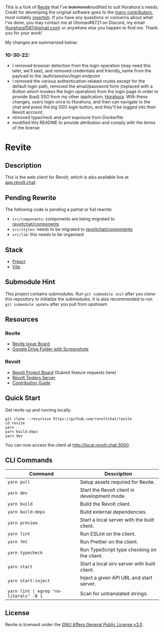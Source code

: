 This is a fork of [Revite](https://github.com/revoltchat/revite) that I've ~~butchered~~modified to suit Horahora's needs. Credit for developing the original software goes to the [many contributors](https://github.com/revoltchat/revite/graphs/contributors), most notably [insertish](https://github.com/insertish). If you have any questions or concerns about what I've done, you may contact me at Otoman#6721 on Discord, my email (horahora1567@gmail.com) or anywhere else you happen to find me. Thank you for your work!

My changes are summarized below:

### 10-30-22:
- I removed browser detection from the login operation (may need this later, we'll see), and removed credentials and friendly_name from the payload to the /auth/session/login endpoint
- I removed the various authentication-related routes except for the default login path, removed the email/password form (replaced with a Button which invokes the login operation) from the login page in order to provide (bad) SSO from my other application, [Horahora](https://github.com/horahoradev/horahora). With these changes, users login once to Horahora, and then can navigate to the chat and press the big SSO login button, and they'll be logged into their Revolt account.
- removed typecheck and port exposure from Dockerfile
- modified this README to provide attribution and comply with the terms of the license

# Revite

## Description

This is the web client for Revolt, which is also available live at [app.revolt.chat](https://app.revolt.chat).

## Pending Rewrite

The following code is pending a partial or full rewrite:

-   `src/components`: components are being migrated to [revoltchat/components](https://github.com/revoltchat/components)
-   `src/styles`: needs to be migrated to [revoltchat/components](https://github.com/revoltchat/components)
-   `src/lib`: this needs to be organised

## Stack

-   [Preact](https://preactjs.com/)
-   [Vite](https://vitejs.dev/)

## Submodule Hint

This project contains submodules. Run `git submodule init` after you clone this repository to initialize the submodules.
It is also recommended to run `git submodule update` after you pull from upstream.

## Resources

### Revite

-   [Revite Issue Board](https://github.com/revoltchat/revite/issues)
-   [Google Drive Folder with Screenshots](https://drive.google.com/drive/folders/1Ckhl7_9OTTaKzyisrWHzZw1hHj55JwhD)

### Revolt

-   [Revolt Project Board](https://github.com/revoltchat/revolt/discussions) (Submit feature requests here)
-   [Revolt Testers Server](https://app.revolt.chat/invite/Testers)
-   [Contribution Guide](https://developers.revolt.chat/contributing)

## Quick Start

Get revite up and running locally.

```
git clone --recursive https://github.com/revoltchat/revite
cd revite
yarn
yarn build:deps
yarn dev
```

You can now access the client at http://local.revolt.chat:3000.

## CLI Commands

| Command                                 | Description                                  |
| --------------------------------------- | -------------------------------------------- |
| `yarn pull`                             | Setup assets required for Revite.            |
| `yarn dev`                              | Start the Revolt client in development mode. |
| `yarn build`                            | Build the Revolt client.                     |
| `yarn build:deps`                       | Build external dependencies.                 |
| `yarn preview`                          | Start a local server with the built client.  |
| `yarn lint`                             | Run ESLint on the client.                    |
| `yarn fmt`                              | Run Prettier on the client.                  |
| `yarn typecheck`                        | Run TypeScript type checking on the client.  |
| `yarn start`                            | Start a local sirv server with built client. |
| `yarn start:inject`                     | Inject a given API URL and start server.     |
| `yarn lint \| egrep "no-literals" -B 1` | Scan for untranslated strings.               |

## License

Revite is licensed under the [GNU Affero General Public License v3.0](https://github.com/revoltchat/revite/blob/master/LICENSE).
